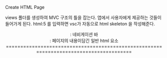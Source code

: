 Create HTML Page

views 폴더를 생성하여 MVC 구조의 틀을 잡는다. 앱에서 사용자에게 제공하는 것들이 들어가게 된다.
html:5 를 입력하면 vsc가 자동으로 html skeleton 을 작성해준다.
<header>
<nav>: 네비게이션 바
<main>: 페이지의 내용이담긴 일반 html 요소
=======================================================================================